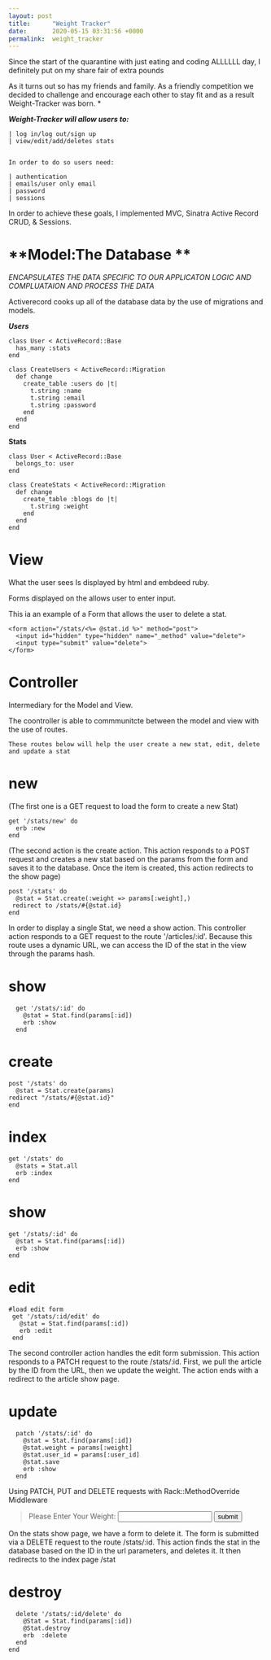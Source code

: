 ```yaml
---
layout: post
title:      "Weight Tracker"
date:       2020-05-15 03:31:56 +0000
permalink:  weight_tracker
---
```



Since the start of the quarantine with just eating and coding ALLLLLL day, I definitely put on my share fair of extra pounds

As it turns out so has my friends and family. As a friendly competition we decided to challenge and encourage each other to stay fit and as a result Weight-Tracker was born. *

***Weight-Tracker will allow users to:***

	| log in/log out/sign up
	| view/edit/add/deletes stats
	
	
	In order to do so users need:
	
	| authentication
	| emails/user only email
	| password
	| sessions
	
In order to achieve these goals, I implemented MVC, Sinatra Active Record CRUD, & Sessions.

# **Model:The Database **

*ENCAPSULATES THE DATA SPECIFIC TO OUR APPLICATON 
LOGIC AND COMPLUATAION AND PROCESS THE DATA*

Activerecord cooks up all of the database data by the use of migrations and models. 


***Users***

```
class User < ActiveRecord::Base 
  has_many :stats
end
```


```
class CreateUsers < ActiveRecord::Migration 
  def change 
    create_table :users do |t| 
      t.string :name
      t.string :email
      t.string :password 
    end 
  end 
end
```

**Stats**

```
class User < ActiveRecord::Base 
  belongs_to: user
end
```


```
class CreateStats < ActiveRecord::Migration 
  def change 
    create_table :blogs do |t| 
      t.string :weight
    end 
  end 
end
```


# **View**

What the user sees Is displayed by html and embdeed ruby. 

Forms displayed on the allows user to enter input.

This ia an example of a Form that allows the user to delete a stat.

```
<form action="/stats/<%= @stat.id %>" method="post">
  <input id="hidden" type="hidden" name="_method" value="delete">
  <input type="submit" value="delete">
</form>

```


# **Controller**

Intermediary for the Model and View.

The coontroller is able to commmunitcte between the model and view with the use of routes.
  
	
	These routes below will help the user create a new stat, edit, delete and update a stat
  # new
(The first one is a GET request to load the form to create a new Stat)
  ```
get '/stats/new' do
    erb :new
  end
```

(The second action is the create action. This action responds to a POST request and creates a new stat based on the params from the form and saves it to the database. Once the item is created, this action redirects to the show page)
```
post '/stats' do
  @stat = Stat.create(:weight => params[:weight],)
 redirect to /stats/#{@stat.id}
end 
```
  
In order to display a single Stat, we need a show action. This controller action responds to a GET request to the route '/articles/:id'. Because this route uses a dynamic URL, we can access the ID of the stat in the view through the params hash.
  # show
```
  get '/stats/:id' do
    @stat = Stat.find(params[:id])
    erb :show
  end
```





  # create
  ```
post '/stats' do
    @stat = Stat.create(params)
  redirect "/stats/#{@stat.id}"
  end
```
  
  # index
  ```
get '/stats' do
    @stats = Stat.all
    erb :index
  end
```
  
  # show
  ```
get '/stats/:id' do
    @stat = Stat.find(params[:id])
    erb :show
  end
```
  

  # edit 
 ```
#load edit form
  get '/stats/:id/edit' do
    @stat = Stat.find(params[:id])
    erb :edit
  end
```
  


The second controller action handles the edit form submission. This action responds to a PATCH request to the route /stats/:id. First, we pull the article by the ID from the URL, then we update the weight. The action ends with a redirect to the article show page.
  # update   
```
  patch '/stats/:id' do
    @stat = Stat.find(params[:id])
    @stat.weight = params[:weight]
    @stat.user_id = params[:user_id]
    @stat.save
    erb :show
  end
```

Using PATCH, PUT and DELETE requests with Rack::MethodOverride Middleware

> <form action="/stats/<%= @stat.id %>" method="post">
>   <input id="hidden" type="hidden" name="_method" value="patch">
>  <label>Please Enter Your Weight:</label>
>   <input type="text" name="weight">
>   <input type="submit" value="submit">
> </form>

 

On the stats show page, we have a form to delete it. The form is submitted via a DELETE request to the route /stats/:id. This action finds the stat in the database based on the ID in the url parameters, and deletes it. It then redirects to the index page /stat
  # destroy
```
  delete '/stats/:id/delete' do
    @Stat = Stat.find(params[:id])
    @Stat.destroy
    erb  :delete
  end
end
```






